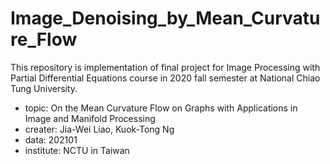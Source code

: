 # Image_Denoising_by_Mean_Curvature_Flow

This repository is implementation of final project for Image Processing with Partial Differential Equations course in 2020 fall semester at National Chiao Tung University.

- topic: On the Mean Curvature Flow on Graphs with Applications in Image and Manifold Processing
- creater: Jia-Wei Liao, Kuok-Tong Ng
- data: 202101
- institute: NCTU in Taiwan

